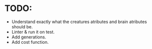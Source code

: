 # TODO:
- Understand exactly what the creatures atributes and brain atributes should be.
- Linter & run it on test.
- Add generations.
- Add cost function.